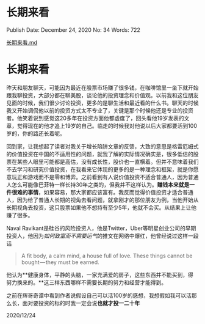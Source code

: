 # 长期来看

Publish Date: December 24, 2020
No: 34
Words: 722

[长期来看.md](%E9%95%BF%E6%9C%9F%E6%9D%A5%E7%9C%8B%20170e2e1d63064d69b3c7ddf9e0a0cc60.md)

# 长期来看

昨天和朋友聊天，可能因为最近在股票市场赚了很多钱，在咖啡馆里一坐下就开始跟我聊投资，大部分都在聊美股，谈论他的投资理念和价值观。以前我和这位朋友见面的时候，我们很少讨论投资，更多的是聊生活和最近看的什么书。聊天的时候我又开始调侃他以前的投资方式太不专业了，关键是那个时候他还是专业的投资者。他笑着说到感觉这20多年在投资方面他都虚度了，回头看他19岁发表的文章，觉得现在的他才追上19岁的自己。临走的时候我对他说以后大家都要活到100岁的，你的路还长着呢。

回到家，让我想起了读者对我关于增长陷阱文章的反馈，大致的意思是格雷厄姆式的价值投资在中国的不适用性的问题，就我了解的实际情况确实是，很多低估的股票在某些人眼里可能都是高估，没有成长性，股价也一直横着。但并不意味着我们不去学习和研究价值投资，在我看来它体现的更多的是一种理念和框架，就是你愿意玩正和游戏而不是零和博弈。之前看到有人说价值投资不适合普通人，因为普通人怎么可能像巴菲特一样长持30年之类的，但我并不这样认为。**赚钱本来就是一件很难的事情**，如果容易，那大家都应该富有。我反而觉得价值投资才适合普通人，因为给了普通人长期的视角去看问题，就拿刚才的那位朋友为例，当他开始从长期视角去投资，这只股票如果他不想持有至少5年，他就不会买。从结果上让他赚了很多。

Naval Ravikant是硅谷的风险投资人，他是Twitter，Uber等明星创业公司的早期投资人，他因为*如何致富而不需要运气*的推文在网络中爆红，他曾经说过这样一段话

> A fit body, a calm mind, a house full of love. These things cannot be bought — they must be earned.
> 

他认为**健康身体，平静的头脑，一家充满爱的房子，这些东西并不能买到，得努力换来的。**这三样东西哪样不需要长期的努力和经营才能得到。

之前在辉哥奇谭中看到作者说假设自己可以活100岁的感想，我想假如我可以活那么长，面对要投资的标的时我一定会说**也就才投一二十年**

2020/12/24
